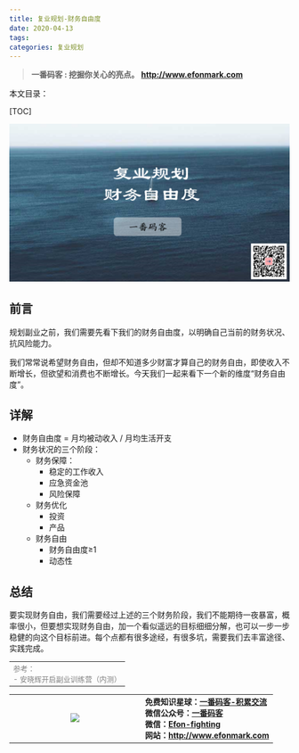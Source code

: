 ```yaml
---
title: 复业规划-财务自由度
date: 2020-04-13
tags: 
categories: 复业规划
---
```


> **一番码客 : 挖掘你关心的亮点。**
> **http://www.efonmark.com**

本文目录：

[TOC]

![image-20200413230528028](2020-04-12-复业规划-财务自由度/image-20200413230528028.png)

<!-- more -->

## 前言

规划副业之前，我们需要先看下我们的财务自由度，以明确自己当前的财务状况、抗风险能力。

我们常常说希望财务自由，但却不知道多少财富才算自己的财务自由，即使收入不断增长，但欲望和消费也不断增长。今天我们一起来看下一个新的维度“财务自由度”。

## 详解

* 财务自由度 = 月均被动收入 / 月均生活开支
* 财务状况的三个阶段：
    * 财务保障：
        * 稳定的工作收入
        * 应急资金池
        * 风险保障
    * 财务优化
        * 投资
        * 产品
    * 财务自由
        * 财务自由度≥1
        * 动态性

## 总结

要实现财务自由，我们需要经过上述的三个财务阶段，我们不能期待一夜暴富，概率很小，但要想实现财务自由，加一个看似遥远的目标细细分解，也可以一步一步稳健的向这个目标前进。每个点都有很多途经，有很多坑，需要我们去丰富途径、实践完成。

<table>
    <td>
    <font size="2" color="gray">参考：</font><br>
    <font size="2" color="gray">
        - 安晓辉开启副业训练营（内测）
    </font><br>
    </td>
</table>


<table>
<tr>
<td ><center><img src="http://www.efonmark.com/efonmark-blog/readme/guanzhu_1.jpg" width=50%></center></td>
<td width="50%" align=left><b>
    免费知识星球：<a href="http://www.efonmark.com/efonmark-blog/readme/zhishixingqiu1.png">一番码客-积累交流</a><br>
    微信公众号：<a href="http://www.efonmark.com/efonmark-blog/readme/guanzhu_1.jpg">一番码客</a><br>
    微信：<a href="http://www.efonmark.com/efonmark-blog/readme/weixin.jpg">Efon-fighting</a><br>
    网站：<a href="http://www.efonmark.com">http://www.efonmark.com</a><br></b></td>
</tr>
</table>